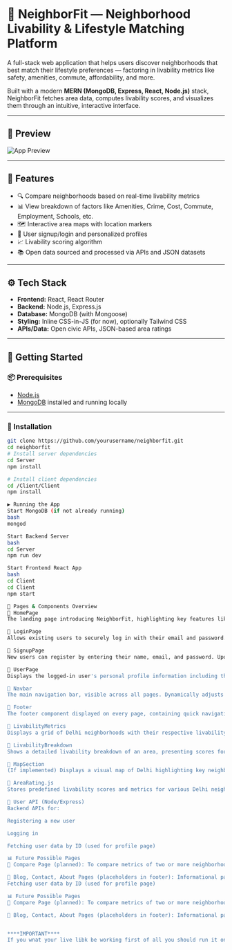 # 🏡 NeighborFit — Neighborhood Livability & Lifestyle Matching Platform

A full-stack web application that helps users discover neighborhoods that best match their lifestyle preferences — factoring in livability metrics like safety, amenities, commute, affordability, and more.

Built with a modern **MERN (MongoDB, Express, React, Node.js)** stack, NeighborFit fetches area data, computes livability scores, and visualizes them through an intuitive, interactive interface.

---

## 📸 Preview

![App Preview](./preview.gif) <!-- optional if you have a demo gif or screenshot -->

---

## 🌟 Features

- 🔍 Compare neighborhoods based on real-time livability metrics
- 📊 View breakdown of factors like Amenities, Crime, Cost, Commute, Employment, Schools, etc.
- 🗺️ Interactive area maps with location markers
- 📝 User signup/login and personalized profiles
- 📈 Livability scoring algorithm
- 📚 Open data sourced and processed via APIs and JSON datasets

---

## ⚙️ Tech Stack

- **Frontend:** React, React Router
- **Backend:** Node.js, Express.js
- **Database:** MongoDB (with Mongoose)
- **Styling:** Inline CSS-in-JS (for now), optionally Tailwind CSS
- **APIs/Data:** Open civic APIs, JSON-based area ratings

---

## 🚀 Getting Started

### 📦 Prerequisites

- [Node.js](https://nodejs.org/en/download/)
- [MongoDB](https://www.mongodb.com/try/download/community) installed and running locally

---

### 🔧 Installation

```bash
git clone https://github.com/yourusername/neighborfit.git
cd neighborfit
# Install server dependencies
cd Server
npm install

# Install client dependencies
cd /Client/Client
npm install

▶️ Running the App
Start MongoDB (if not already running)
bash
mongod

Start Backend Server
bash
cd Server
npm run dev

Start Frontend React App
bash
cd Client
cd Client
npm start

📄 Pages & Components Overview
📌 HomePage
The landing page introducing NeighborFit, highlighting key features like neighborhood matching based on amenities, safety, commute, and other lifestyle factors. It includes sections with imagery and descriptive text to guide new users.

📌 LoginPage
Allows existing users to securely log in with their email and password. On successful login, users are redirected to their personalized profile page.

📌 SignupPage
New users can register by entering their name, email, and password. Upon successful signup, the user is redirected to their profile page.

📌 UserPage
Displays the logged-in user's personal profile information including their name, email, and the date they joined the platform.

📌 Navbar
The main navigation bar, visible across all pages. Dynamically adjusts links based on whether a user is logged in or not. Provides access to Home, Map, Areas, Login, and Signup pages.

📌 Footer
The footer component displayed on every page, containing quick navigation links like Home, About, Contact, and Blog along with developer credits.

📌 LivabilityMetrics
Displays a grid of Delhi neighborhoods with their respective livability scores. Clicking on a neighborhood redirects users to a detailed metrics page for that area.

📌 LivabilityBreakdown
Shows a detailed livability breakdown of an area, presenting scores for different factors like amenities, crime, commute, cost of living, schools, and healthcare in a clean, card-based layout.

📌 MapSection
(If implemented) Displays a visual map of Delhi highlighting key neighborhoods. Intended to integrate livability scores and interactive location markers.

📌 AreaRating.js
Stores predefined livability scores and metrics for various Delhi neighborhoods, acting as a data source for the frontend pages.

📌 User API (Node/Express)
Backend APIs for:

Registering a new user

Logging in

Fetching user data by ID (used for profile page)

📊 Future Possible Pages
📍 Compare Page (planned): To compare metrics of two or more neighborhoods side by side.

📌 Blog, Contact, About Pages (placeholders in footer): Informational pages for platform content and outreach.
Fetching user data by ID (used for profile page)

📊 Future Possible Pages
📍 Compare Page (planned): To compare metrics of two or more neighborhoods side by side.

📌 Blog, Contact, About Pages (placeholders in footer): Informational pages for platform content and outreach.


****IMPORTANT****
If you wnat your live libk be working first of all you should run it on your  localhost .
